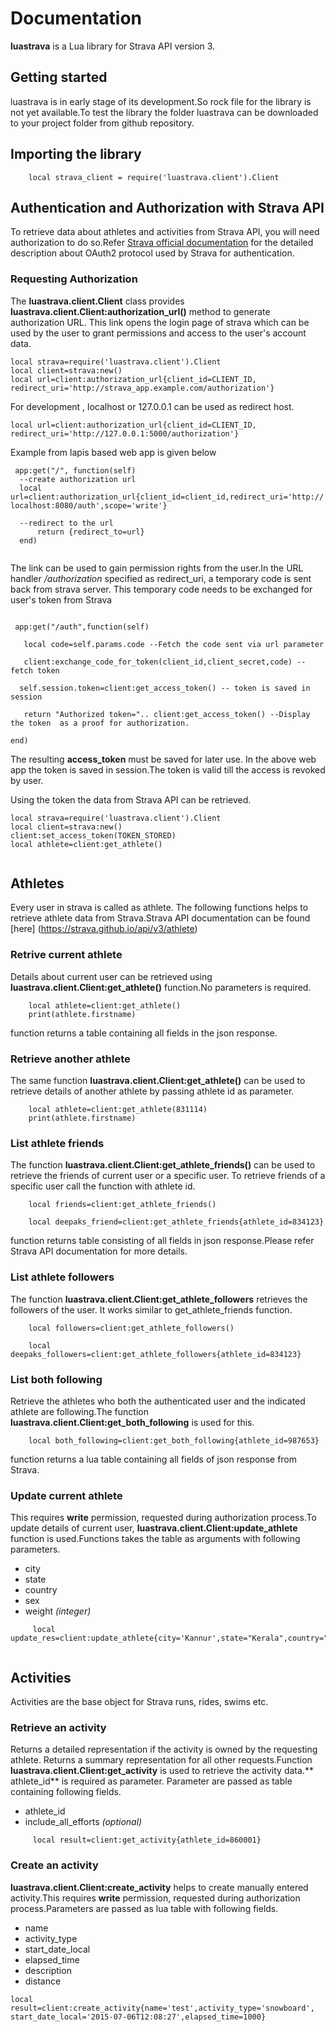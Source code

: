 # Documentation

**luastrava** is a Lua library for Strava API version 3.

## Getting started
luastrava is in early stage of its development.So rock file for the library is not yet available.To test the library the folder luastrava can  be downloaded to your project folder from github repository.

## Importing the library

``` 
    local strava_client = require('luastrava.client').Client
```

## Authentication and Authorization with Strava API

To retrieve data about athletes and activities from Strava API, you will need authorization to do so.Refer [Strava official documentation](https://strava.github.io/api/) for the detailed description about OAuth2 protocol used by Strava for authentication.

### Requesting Authorization

The __luastrava.client.Client__ class provides __luastrava.client.Client:authorization_url()__ method to generate authorization URL. This link opens the login page of strava which can be used by the user to grant permissions and access to the user's account data.

```
local strava=require('luastrava.client').Client
local client=strava:new()
local url=client:authorization_url{client_id=CLIENT_ID, redirect_uri='http://strava_app.example.com/authorization'}

```

For development , localhost or 127.0.0.1 can be used  as redirect host.

```
local url=client:authorization_url{client_id=CLIENT_ID, redirect_uri='http://127.0.0.1:5000/authorization'}

```

Example from lapis based web app is given below
```
 app:get("/", function(self) 
  --create authorization url  
  local url=client:authorization_url{client_id=client_id,redirect_uri='http:// localhost:8080/auth',scope='write'} 

  --redirect to the url 
      return {redirect_to=url} 
  end) 
  
```


The link can be used to gain permission rights from the user.In the URL handler */authorization* specified as redirect_uri, a temporary code is sent back from strava server. This temporary code needs to be exchanged for user's token from Strava

```

 app:get("/auth",function(self)
  
   local code=self.params.code --Fetch the code sent via url parameter
            
   client:exchange_code_for_token(client_id,client_secret,code) --fetch token

  self.session.token=client:get_access_token() -- token is saved in session 

   return "Authorized token=".. client:get_access_token() --Display the token  as a proof for authorization. 
                            
end)

```
The resulting **access_token** must be saved for later use. In the above web app the token  is saved in session.The token is valid till the access is revoked by user.

Using the token the data from Strava API can be retrieved.

```
local strava=require('luastrava.client').Client
local client=strava:new()
client:set_access_token(TOKEN_STORED)
local athlete=client:get_athlete()


```

## Athletes
Every user in strava is called as athlete. The following functions helps to retrieve athlete data from Strava.Strava API documentation can be found [here] (https://strava.github.io/api/v3/athlete)

### Retrive current athlete
Details about current user can be retrieved using **luastrava.client.Client:get_athlete()** function.No parameters is required.

```
    local athlete=client:get_athlete()
    print(athlete.firstname)
```
function returns a table containing all fields in the json response.

### Retrieve another athlete
The same function **luastrava.client.Client:get_athlete()** can be used to retrieve details of another athlete by passing athlete id as parameter.  
```
    local athlete=client:get_athlete(831114)
    print(athlete.firstname)

```
### List athlete friends
The function **luastrava.client.Client:get_athlete_friends()** can be used to retrieve the friends of current user or a specific user. To retrieve friends of a specific user call the function with athlete id.

``` 
    local friends=client:get_athlete_friends()

    local deepaks_friend=client:get_athlete_friends{athlete_id=834123}
```

function returns table consisting of all fields in json response.Please refer Strava API documentation for more details.


### List athlete followers
The function **luastrava.client.Client:get_athlete_followers** retrieves the followers of the user. It works similar to get_athlete_friends function.
```
    local followers=client:get_athlete_followers()

    local deepaks_followers=client:get_athlete_followers{athlete_id=834123}
```

### List both following
Retrieve the athletes who both the authenticated user and the indicated athlete are following.The function **luastrava.client.Client:get_both_following** is used for this.

```
    local both_following=client:get_both_following{athlete_id=987653}

```
function returns a lua table containing all fields of json response from Strava.

### Update current athlete
This requires **write** permission, requested during authorization process.To update details of current user, **luastrava.client.Client:update_athlete** function is used.Functions takes the table as arguments with following parameters.

- city
- state
- country
- sex
- weight *(integer)*

```
     local update_res=client:update_athlete{city='Kannur',state="Kerala",country="India",weight=60}
    
```
## Activities
Activities are the base object for Strava runs, rides, swims etc.

### Retrieve an activity
Returns a detailed representation if the activity is owned by the requesting athlete. Returns a summary representation for all other requests.Function **luastrava.client.Client:get_activity** is used to retrieve the activity data.** athlete_id** is required as parameter. Parameter are passed as table containing following fields.

- athlete_id
- include_all_efforts *(optional)*


```
     local result=client:get_activity{athlete_id=860001}

```

### Create an activity
**luastrava.client.Client:create_activity** helps to create manually entered activity.This requires **write** permission, requested during authorization process.Parameters are passed as lua table with following fields.

- name
- activity_type
- start_date_local
- elapsed_time
- description
- distance

```
local result=client:create_activity{name='test',activity_type='snowboard',  start_date_local='2015-07-06T12:08:27',elapsed_time=1000}
```
